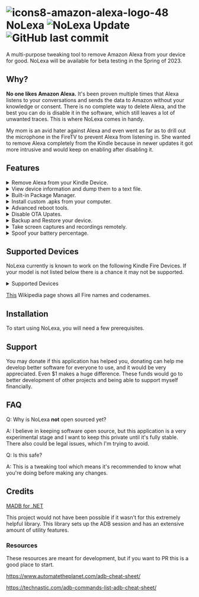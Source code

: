 # ![icons8-amazon-alexa-logo-48](https://user-images.githubusercontent.com/53088136/227619585-130c9892-90b3-44c2-835a-331901bc7238.png) NoLexa ![NoLexa Update](https://img.shields.io/endpoint?url=https%3A%2F%2Fpastebin.com%2Fraw%2F9epwTi8S) ![GitHub last commit](https://img.shields.io/github/last-commit/byronbytes/NoLexa)
A multi-purpose tweaking tool to remove Amazon Alexa from your device for good. NoLexa will be available for beta testing in the Spring of 2023.


## Why?
**No one likes Amazon Alexa.** It's been proven multiple times that Alexa listens to your conversations and sends the data to Amazon without your knowledge or consent. There is no complete way to delete Alexa, and the best you can do is disable it in the software, which still leaves a lot of unwanted traces. This is where NoLexa comes in handy. 


My mom is an avid hater against Alexa and even went as far as to drill out the microphone in the FireTV to prevent Alexa from listening in. She wanted to remove Alexa completely from the Kindle because in newer updates it got more intrusive and would keep on enabling after disabling it. 


## Features

<details>
<summary> Remove Alexa from your Kindle Device. </summary>
This removes all functionality from Alexa. This doesn't just disable it from the software but entirely uninstalls it from the device, and all of its other services.
 </details>
 
<details>
<summary>View device information and dump them to a text file.</summary>
This will output a lot of important and useful device information that can be used for debugging and logging purposes, such as:
 
 - Advanced information about device name, version, etc
 - Screen info
 - Battery info
 
</details>

 <details>
 <summary> Built-in Package Manager. </summary>
 View, uninstall, enable, and disable built in packages. You can also remove bloatware packages that Amazon automatically installs using this tool.
 </details>
 
<details> 
 <summary> Install custom .apks from your computer.</summary>
 Sideload .apks and custom applications straight from NoLexa.
 </details>
 
 <details>
 <summary>Advanced reboot tools.</summary>
 Reboot into recovery mode or fastboot.
 </details>
 
 <details>
 <summary>Disable OTA Upates.</summary>
 Disable your device from automatically updating via OTA.  It's highly recommended to enable this option so any future updates dont brick your device.
 </details>
 
 <details>
 <summary>Backup and Restore your device.</summary>
 You can backup all data stored on your device with highly customizable options.
 </details>

<details>
 <summary>Take screen captures and recordings remotely.</summary>
Pictures taken at original resolution quality.
 </details>
 
 <details>
 <summary>Spoof your battery percentage.</summary>
 Spoof your battery so it can show up as any defined percentage or if it's connected to power or not.
 </details>
 
 ## Supported Devices
NoLexa currently is known to work on the following Kindle Fire Devices. If your model is not listed below there is a chance it may not be supported.

<details>
<summary>Supported Devices</summary>
 
- Fire HD 8 (2018) (Tested + Full Support)
 
 
- Fire HD 8 (2017) (Tested + Full Support)
 

 </details>

[This](https://en.wikipedia.org/wiki/Fire_HD) Wikipedia page shows all Fire names and codenames.

## Installation
To start using NoLexa, you will need a few prerequisites.

## Support
You may donate if this application has helped you, donating can help me develop better software for everyone to use, and it would be very appreciated. Even $1 makes a huge difference. These funds would go to better development of other projects and being able to support myself financially.

## FAQ

Q: Why is NoLexa **not** open sourced yet?

A: I believe in keeping software open source, but this application is a very experimental stage and I want to keep this private until it's fully stable. There also could be legal issues, which I'm trying to avoid.


Q: Is this safe?

A: This is a tweaking tool which means it's recommended to know what you're doing before making any changes.

## Credits
[MADB for .NET](https://github.com/quamotion/madb)

This project would not have been possible if it wasn't for this extremely helpful library. This library sets up the ADB session and has an extensive amount of utility features.


### Resources
These resources are meant for development, but if you want to PR this is a good place to start.

https://www.automatetheplanet.com/adb-cheat-sheet/

https://technastic.com/adb-commands-list-adb-cheat-sheet/
